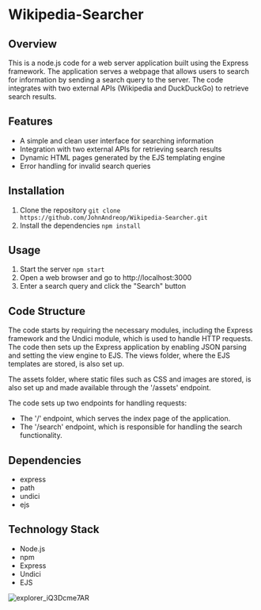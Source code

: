 # Wikipedia-Searcher

## Overview

This is a node.js code for a web server application built using the Express framework. The application serves a webpage that allows users to search for information by sending a search query to the server. The code integrates with two external APIs (Wikipedia and DuckDuckGo) to retrieve search results.

## Features
- A simple and clean user interface for searching information
- Integration with two external APIs for retrieving search results
- Dynamic HTML pages generated by the EJS templating engine
- Error handling for invalid search queries

## Installation

1. Clone the repository `git clone https://github.com/JohnAndreop/Wikipedia-Searcher.git`
2. Install the dependencies `npm install`


## Usage

1. Start the server `npm start`
2. Open a web browser and go to http://localhost:3000
3. Enter a search query and click the "Search" button

## Code Structure

The code starts by requiring the necessary modules, including the Express framework and the Undici module, which is used to handle HTTP requests. The code then sets up the Express application by enabling JSON parsing and setting the view engine to EJS. The views folder, where the EJS templates are stored, is also set up.

The assets folder, where static files such as CSS and images are stored, is also set up and made available through the '/assets' endpoint.

The code sets up two endpoints for handling requests:
- The '/' endpoint, which serves the index page of the application.
- The '/search' endpoint, which is responsible for handling the search functionality.

## Dependencies

- express
- path
- undici
- ejs

## Technology Stack

- Node.js
- npm
- Express
- Undici
- EJS

![explorer_iQ3Dcme7AR](https://user-images.githubusercontent.com/39243722/216575800-205f4260-93b7-4b6f-a631-3f5148b41875.gif)
